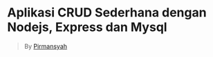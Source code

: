 # Aplikasi CRUD Sederhana dengan Nodejs, Express dan Mysql

> By [Pirmansyah](https://www.pirmansyah.id)
